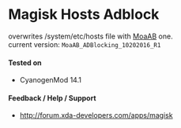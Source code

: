 # Magisk Hosts Adblock

overwrites /system/etc/hosts file with [MoaAB](http://forum.xda-developers.com/showthread.php?t=1916098) one.  
current version: `MoaAB_ADBlocking_10202016_R1`

#### Tested on
* CyanogenMod 14.1

#### Feedback / Help / Support
* http://forum.xda-developers.com/apps/magisk